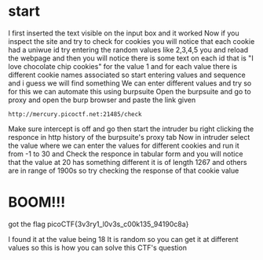 # start

I first inserted the text visible on the input box and it worked 
Now if you inspect the site and try to check for cookies you will notice that each cookie had a uniwue id 
try entering the random values like 2,3,4,5 you and reload the webpage and then you will notice there is some text on each id that is 
"I love chocolate chip cookies" for the value 1 and for each value there is different cookie names associated 
so start entering values and sequence and i guess we will find something 
We can enter different values and try so for this we can automate this using burpsuite 
Open the burpsuite and go to proxy and open the burp browser and paste the link given 
```
http://mercury.picoctf.net:21485/check
```
Make sure intercept is off and go then start the intruder bu right clicking the responce in http history of the burpsuite's proxy tab
Now in intruder select the value where we can enter the values for different cookies and run it from -1 to 30 and 
Check the responce in tabular form and you will notice that the value at 20 has something different it is of length 1267 and others are in range of 1900s so try checking the response of that cookie value 
# BOOM!!!
got the flag 
picoCTF{3v3ry1_l0v3s_c00k135_94190c8a}

I found it at the value being 18 It is random so you can get it at different values so this is how you can solve this CTF's question

